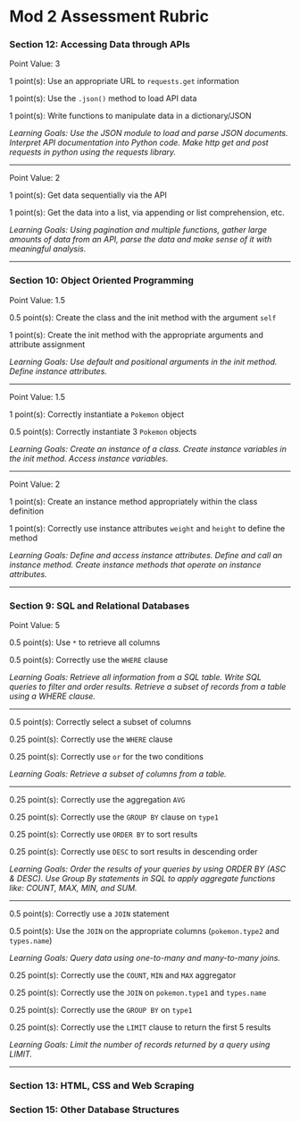 # Mod 2 Assessment Rubric


### Section 12: Accessing Data through APIs

Point Value: 3

1 point(s): Use an appropriate URL to `requests.get` information

1 point(s): Use the `.json()` method to load API data

1 point(s): Write functions to manipulate data in a dictionary/JSON

_Learning Goals: Use the JSON module to load and parse JSON documents. Interpret API documentation into Python code. Make http get and post requests in python using the requests library._
***
Point Value: 2

1 point(s): Get data sequentially via the API

1 point(s): Get the data into a list, via appending or list comprehension, etc.

_Learning Goals: Using pagination and multiple functions, gather large amounts of data from an API, parse the data and make sense of it with meaningful analysis._

***
### Section 10: Object Oriented Programming

Point Value: 1.5

0.5 point(s): Create the class and the init method with the argument `self`

1 point(s): Create the init method with the appropriate arguments and attribute assignment

_Learning Goals: Use default and positional arguments in the init method. Define instance attributes._
***
Point Value: 1.5

1 point(s): Correctly instantiate a `Pokemon` object

0.5 point(s): Correctly instantiate 3 `Pokemon` objects

_Learning Goals: Create an instance of a class. Create instance variables in the init method. Access instance variables._
***
Point Value: 2

1 point(s): Create an instance method appropriately within the class definition

1 point(s): Correctly use instance attributes `weight` and `height` to define the method


_Learning Goals: Define and access instance attributes. Define and call an instance method. Create instance methods that operate on instance attributes._


***
### Section 9: SQL and Relational Databases

Point Value: 5

0.5 point(s): Use `*` to retrieve all columns

0.5 point(s): Correctly use the `WHERE` clause

_Learning Goals: Retrieve all information from a SQL table. Write SQL queries to filter and order results. Retrieve a subset of records from a table using a WHERE clause._
***
0.5 point(s): Correctly select a subset of columns

0.25 point(s): Correctly use the `WHERE` clause

0.25 point(s): Correctly use `or` for the two conditions

_Learning Goals: Retrieve a subset of columns from a table._
***
0.25 point(s): Correctly use the aggregation `AVG`

0.25 point(s): Correctly use the `GROUP BY` clause on `type1`

0.25 point(s): Correctly use `ORDER BY` to sort results

0.25 point(s): Correctly use `DESC` to sort results in descending order

_Learning Goals: Order the results of your queries by using ORDER BY (ASC & DESC). Use Group By statements in SQL to apply aggregate functions like: COUNT, MAX, MIN, and SUM._
***
0.5 point(s): Correctly use a `JOIN` statement

0.5 point(s): Use the `JOIN` on the appropriate columns (`pokemon.type2` and `types.name`)

_Learning Goals: Query data using one-to-many and many-to-many joins._

0.25 point(s): Correctly use the `COUNT`, `MIN` and `MAX` aggregator

0.25 point(s): Correctly use the `JOIN` on `pokemon.type1` and `types.name`

0.25 point(s): Correctly use the `GROUP BY` on `type1`

0.25 point(s): Correctly use the `LIMIT` clause to return the first 5 results

_Learning Goals: Limit the number of records returned by a query using LIMIT._
***


### Section 13: HTML, CSS and Web Scraping

### Section 15: Other Database Structures

